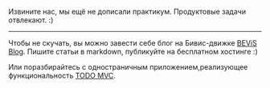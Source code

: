 Извините нас, мы ещё не дописали практикум. Продуктовые задачи отвлекают. :)

----

Чтобы не скучать, вы можно завести себе блог на Бивис-движке [BEViS Blog](http://github.com/bevis-ui/bevis-blog).
Пишите статьи в markdown, публикуйте на бесплатном хостинге :)

Или поразбирайтесь с одностраничным приложением,реализующее функциональность [TODO MVC](http://github.com/bevis-ui/bevis-todo).



